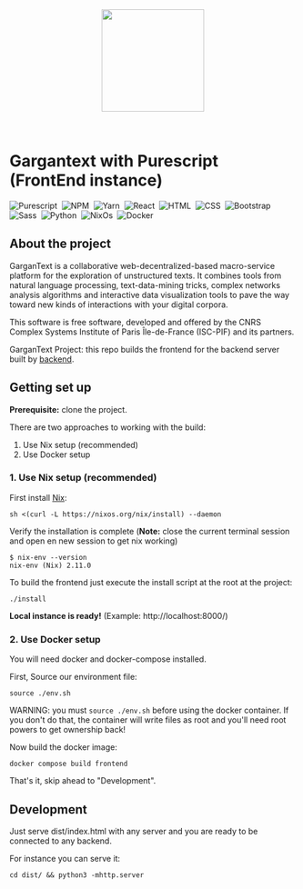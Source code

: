 <div align="center"><img height="180" src="https://gitlab.iscpif.fr/gargantext/main/images/logo.png"></div>

&nbsp;
# Gargantext with Purescript (FrontEnd instance)


![Purescript](https://img.shields.io/badge/Code-Purescript-informational?style=flat&logo=purescript&color=1d222d)&nbsp;&nbsp;![NPM](https://img.shields.io/badge/Tools-npm-informational?style=flat&logo=npm&color=red)&nbsp;&nbsp;![Yarn](https://img.shields.io/badge/Tools-Yarn-informational?style=flat&logo=yarn&color=2188b6)&nbsp;&nbsp;![React](https://img.shields.io/badge/Code-React-informational?style=flat&logo=react&color=61DAFB)&nbsp;&nbsp;![HTML](https://img.shields.io/badge/Code-HTML-informational?style=flat&logo=html5&color=E44D26)&nbsp;&nbsp;![CSS](https://img.shields.io/badge/Style-CSS-informational?style=flat&logo=css3&color=264EE4)&nbsp;&nbsp;![Bootstrap](https://img.shields.io/badge/Style-Bootstrap-informational?style=flat&logo=bootstrap&color=6528e0)&nbsp;&nbsp;![Sass](https://img.shields.io/badge/Tools-Sass-informational?style=flat&logo=sass&color=bf4080)&nbsp;&nbsp;![Python](https://img.shields.io/badge/Tools-Python-informational?style=flat&logo=python&color=ffd343)&nbsp;&nbsp;![NixOs](https://img.shields.io/badge/Package%20manager-NixOs-informational?style=flat&logo=debian&color=6586c8)&nbsp;&nbsp;![Docker](https://img.shields.io/badge/Tools-Docker-informational?style=flat&logo=docker&color=003f8c)



## About the project

GarganText is a collaborative web-decentralized-based macro-service
platform for the exploration of unstructured texts. It combines tools
from natural language processing, text-data-mining tricks, complex
networks analysis algorithms and interactive data visualization tools to
pave the way toward new kinds of interactions with your digital corpora.

This software is free software, developed and offered by the CNRS
Complex Systems Institute of Paris Île-de-France (ISC-PIF) and its
partners.

GarganText Project: this repo builds the
frontend for the backend server built by
[backend](https://gitlab.iscpif.fr/gargantext/haskell-gargantext).


## Getting set up

**Prerequisite:**  clone the project.

There are two approaches to working with the build:

1. Use Nix setup (recommended)
2. Use Docker setup

### 1. Use Nix setup (recommended)

First install [Nix](https://nixos.org/download.html): 

```shell
sh <(curl -L https://nixos.org/nix/install) --daemon
```

Verify the installation is complete (**Note:** close the current terminal session and open en new session to get nix working)
```shell
$ nix-env --version
nix-env (Nix) 2.11.0
```

To build the frontend just execute the install script at the root at the project:
```
./install
```

**Local instance is ready!** (Example: http://localhost:8000/)


### 2. Use Docker setup

You will need docker and docker-compose installed.

First, Source our environment file:

```shell
source ./env.sh
```

WARNING: you must `source ./env.sh` before using the docker
container. If you don't do that, the container will write files as
root and you'll need root powers to get ownership back!

Now build the docker image:

```shell
docker compose build frontend
```

That's it, skip ahead to "Development".

## Development

Just serve dist/index.html with any server and you are ready to be
connected to any backend. 

For instance you can serve it:

```
cd dist/ && python3 -mhttp.server
```
